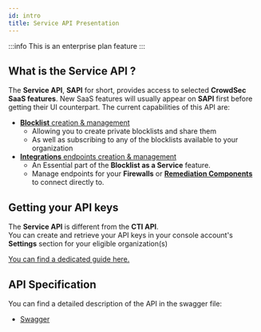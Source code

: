```yaml
---
id: intro
title: Service API Presentation
---
```


:::info
This is an enterprise plan feature
:::

## What is the Service API ?

The **Service API**, **SAPI** for short, provides access to selected **CrowdSec SaaS features**.
New SaaS features will usually appear on **SAPI** first before getting their UI counterpart.
The current capabilities of this API are:

-  [**Blocklist** creation & management](/u/service_api/blocklists.md)
   -  Allowing you to create private blocklists and share them 
   -  As well as subscribing to any of the blocklists available to your organization
-  [**Integrations** endpoints creation & management](/u/service_api/integrations.md)
   -  An Essential part of the **Blocklist as a Service** feature.
   -  Manage endpoints for your **Firewalls** or [**Remediation Components**](/u/bouncers/intro.md) to connect directly to.

## Getting your API keys

The **Service API** is different from the **CTI API**.  
You can create and retrieve your API keys in your console account's **Settings** section for your eligible organization(s)

[You can find a dedicated guide here.](/u/console/api/intro)


## API Specification

You can find a detailed description of the API in the swagger file:

 - [Swagger](https://admin.api.crowdsec.net/v1/docs#/)





